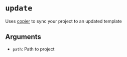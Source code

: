 # `update`

Uses [copier](https://github.com/copier-org/copier) to sync your project to an updated template

## Arguments

- `path`: Path to project
